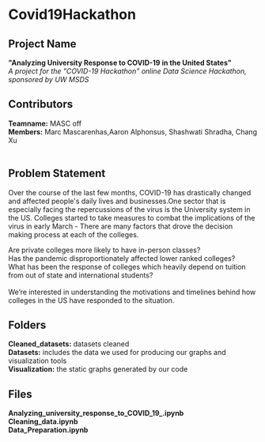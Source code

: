 # Covid19Hackathon
## Project Name <br />
**"Analyzing University Response to COVID-19 in the United States" <br />**
*A project for the "COVID-19 Hackathon" online Data Science Hackathon, sponsored by UW MSDS*
<br />
## Contributors <br />
**Teamname:** MASC off <br />
**Members:**  Marc Mascarenhas,Aaron Alphonsus, Shashwati Shradha, Chang Xu<br />
<br />

## Problem Statement <br />
Over the course of the last few months, COVID-19 has drastically changed and affected people's daily lives and businesses.One sector that is especially facing the repercussions of the virus is the University system in the US. Colleges started to take measures to combat the implications of the virus in early March - There are many factors that drove the decision making process at each of the colleges.<br />

Are private colleges more likely to have in-person classes? <br />
Has the pandemic disproportionately affected lower ranked colleges? <br />
What has been the response of colleges which heavily depend on tuition from out of state and international students?<br />
<br />
We’re interested in understanding the motivations and timelines behind how colleges in the US have responded to the situation.<br />
## Folders <br />
**Cleaned_datasets:** datasets cleaned<br />
**Datasets:** includes the data we used for producing our graphs and visualization tools<br />
**Visualization:** the static graphs generated by our code <br />
## Files <br />
**Analyzing_university_response_to_COVID_19_.ipynb**	<br />
**Cleaning_data.ipynb**	<br />
**Data_Preparation.ipynb**<br />

